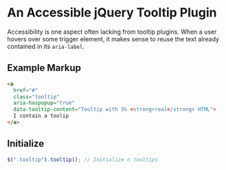 # An Accessible jQuery Tooltip Plugin

Accessibility is one aspect often lacking from tooltip plugins. When a user hovers over some trigger element, it makes sense to reuse the text already contained in its `aria-label`.

## Example Markup

```html
<a
  href="#"
  class="tooltip"
  aria-haspopup="true"
  data-tooltip-content="Tooltip with 5% <strong>real</strong> HTML">
  I contain a toolip
</a>
```

## Initialize

```javascript
$(".tooltip").tooltip(); // Initialize n tooltips
```
